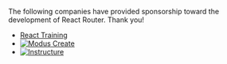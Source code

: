 The following companies have provided sponsorship toward the development of React Router. Thank you!

- [React Training](https://reacttraining.com)
- [![Modus Create](http://i.imgur.com/FxzUtvl.png)](http://moduscreate.com/)
- [![Instructure](http://i.imgur.com/kMZauLm.png)](https://www.instructure.com/)


